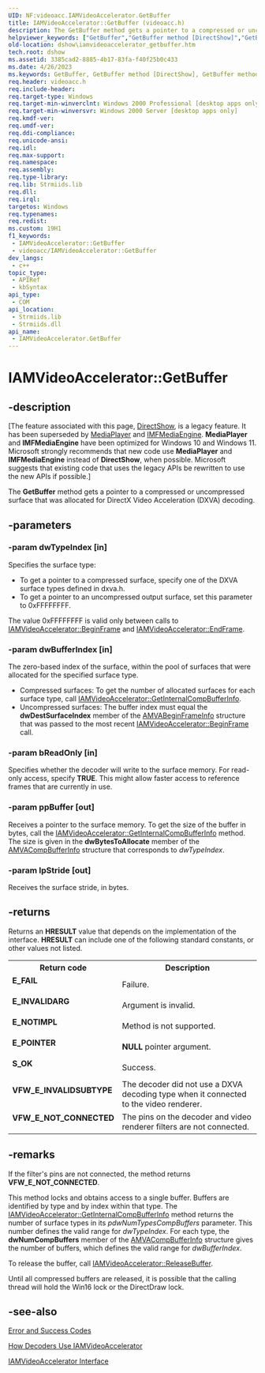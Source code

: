 ```yaml
---
UID: NF:videoacc.IAMVideoAccelerator.GetBuffer
title: IAMVideoAccelerator::GetBuffer (videoacc.h)
description: The GetBuffer method gets a pointer to a compressed or uncompressed surface that was allocated for DirectX Video Acceleration (DXVA) decoding.
helpviewer_keywords: ["GetBuffer","GetBuffer method [DirectShow]","GetBuffer method [DirectShow]","IAMVideoAccelerator interface","IAMVideoAccelerator interface [DirectShow]","GetBuffer method","IAMVideoAccelerator.GetBuffer","IAMVideoAccelerator::GetBuffer","IAMVideoAcceleratorGetBuffer","dshow.iamvideoaccelerator_getbuffer","videoacc/IAMVideoAccelerator::GetBuffer"]
old-location: dshow\iamvideoaccelerator_getbuffer.htm
tech.root: dshow
ms.assetid: 3385cad2-8885-4b17-83fa-f40f25b0c433
ms.date: 4/26/2023
ms.keywords: GetBuffer, GetBuffer method [DirectShow], GetBuffer method [DirectShow],IAMVideoAccelerator interface, IAMVideoAccelerator interface [DirectShow],GetBuffer method, IAMVideoAccelerator.GetBuffer, IAMVideoAccelerator::GetBuffer, IAMVideoAcceleratorGetBuffer, dshow.iamvideoaccelerator_getbuffer, videoacc/IAMVideoAccelerator::GetBuffer
req.header: videoacc.h
req.include-header: 
req.target-type: Windows
req.target-min-winverclnt: Windows 2000 Professional [desktop apps only]
req.target-min-winversvr: Windows 2000 Server [desktop apps only]
req.kmdf-ver: 
req.umdf-ver: 
req.ddi-compliance: 
req.unicode-ansi: 
req.idl: 
req.max-support: 
req.namespace: 
req.assembly: 
req.type-library: 
req.lib: Strmiids.lib
req.dll: 
req.irql: 
targetos: Windows
req.typenames: 
req.redist: 
ms.custom: 19H1
f1_keywords:
 - IAMVideoAccelerator::GetBuffer
 - videoacc/IAMVideoAccelerator::GetBuffer
dev_langs:
 - c++
topic_type:
 - APIRef
 - kbSyntax
api_type:
 - COM
api_location:
 - Strmiids.lib
 - Strmiids.dll
api_name:
 - IAMVideoAccelerator.GetBuffer
---
```


# IAMVideoAccelerator::GetBuffer


## -description

\[The feature associated with this page, [DirectShow](/windows/win32/directshow/directshow), is a legacy feature. It has been superseded by [MediaPlayer](/uwp/api/Windows.Media.Playback.MediaPlayer) and [IMFMediaEngine](/windows/win32/api/mfmediaengine/nn-mfmediaengine-imfmediaengine). **MediaPlayer** and **IMFMediaEngine** have been optimized for Windows 10 and Windows 11. Microsoft strongly recommends that new code use **MediaPlayer** and **IMFMediaEngine** instead of **DirectShow**, when possible. Microsoft suggests that existing code that uses the legacy APIs be rewritten to use the new APIs if possible.\]

The <b>GetBuffer</b> method gets a pointer to a compressed or uncompressed surface that was allocated for DirectX Video Acceleration (DXVA) decoding.

## -parameters

### -param dwTypeIndex [in]

Specifies the surface type:

<ul>
<li>To get a pointer to  a compressed surface, specify one of the DXVA surface types defined in dxva.h. </li>
<li>To get a pointer to an uncompressed output surface, set this parameter to 0xFFFFFFFF. </li>
</ul>
The value 0xFFFFFFFF is valid only between calls to <a href="/windows/desktop/api/videoacc/nf-videoacc-iamvideoaccelerator-beginframe">IAMVideoAccelerator::BeginFrame</a> and <a href="/windows/desktop/api/videoacc/nf-videoacc-iamvideoaccelerator-endframe">IAMVideoAccelerator::EndFrame</a>.

### -param dwBufferIndex [in]

The zero-based index of the surface, within the pool of surfaces that were allocated  for the specified surface type.

<ul>
<li>Compressed surfaces: To get the number of allocated surfaces for each surface type, call <a href="/windows/desktop/api/videoacc/nf-videoacc-iamvideoaccelerator-getinternalcompbufferinfo">IAMVideoAccelerator::GetInternalCompBufferInfo</a>.</li>
<li>Uncompressed surfaces: The buffer index must equal the <b>dwDestSurfaceIndex</b> member of the <a href="/previous-versions/windows/desktop/api/amva/ns-amva-amvabeginframeinfo">AMVABeginFrameInfo</a> structure that was passed to the most recent <a href="/windows/desktop/api/videoacc/nf-videoacc-iamvideoaccelerator-beginframe">IAMVideoAccelerator::BeginFrame</a> call.</li>
</ul>

### -param bReadOnly [in]

Specifies whether the decoder will write to the surface memory. For read-only access, specify <b>TRUE</b>. This might allow faster access to reference frames that are currently in use.

### -param ppBuffer [out]

Receives a pointer to the surface memory. To get the size of the buffer in bytes, call the <a href="/windows/desktop/api/videoacc/nf-videoacc-iamvideoaccelerator-getinternalcompbufferinfo">IAMVideoAccelerator::GetInternalCompBufferInfo</a> method. The size is given in the <b>dwBytesToAllocate</b> member of the <a href="/previous-versions/windows/desktop/api/amva/ns-amva-amvacompbufferinfo">AMVACompBufferInfo</a> structure that corresponds to <i>dwTypeIndex</i>.

### -param lpStride [out]

Receives the surface stride, in bytes.

## -returns

Returns an <b>HRESULT</b> value that depends on the implementation of the interface. <b>HRESULT</b> can include one of the following standard constants, or other values not listed.

<table>
<tr>
<th>Return code</th>
<th>Description</th>
</tr>
<tr>
<td width="40%">
<dl>
<dt><b>E_FAIL</b></dt>
</dl>
</td>
<td width="60%">
Failure.

</td>
</tr>
<tr>
<td width="40%">
<dl>
<dt><b>E_INVALIDARG</b></dt>
</dl>
</td>
<td width="60%">
Argument is invalid.

</td>
</tr>
<tr>
<td width="40%">
<dl>
<dt><b>E_NOTIMPL</b></dt>
</dl>
</td>
<td width="60%">
Method is not supported.

</td>
</tr>
<tr>
<td width="40%">
<dl>
<dt><b>E_POINTER</b></dt>
</dl>
</td>
<td width="60%">
<b>NULL</b> pointer argument.

</td>
</tr>
<tr>
<td width="40%">
<dl>
<dt><b>S_OK</b></dt>
</dl>
</td>
<td width="60%">
Success.

</td>
</tr>
<tr>
<td width="40%">
<dl>
<dt><b>VFW_E_INVALIDSUBTYPE</b></dt>
</dl>
</td>
<td width="60%">
The decoder did not use a DXVA decoding type when it connected to the video renderer.

</td>
</tr>
<tr>
<td width="40%">
<dl>
<dt><b>VFW_E_NOT_CONNECTED</b></dt>
</dl>
</td>
<td width="60%">
The pins on the decoder and video renderer filters are not connected.

</td>
</tr>
</table>

## -remarks

If the filter's pins are not connected, the method returns <b>VFW_E_NOT_CONNECTED</b>.

This method locks and obtains access to a single buffer. Buffers are identified by type and by index within that type. The <a href="/windows/desktop/api/videoacc/nf-videoacc-iamvideoaccelerator-getinternalcompbufferinfo">IAMVideoAccelerator::GetInternalCompBufferInfo</a> method returns the number of surface types in its <i>pdwNumTypesCompBuffers</i> parameter. This number defines the valid range for <i>dwTypeIndex</i>. For each type, the <b>dwNumCompBuffers</b> member of the <a href="/previous-versions/windows/desktop/api/amva/ns-amva-amvacompbufferinfo">AMVACompBufferInfo</a> structure gives the number of buffers, which defines the valid range for <i>dwBufferIndex</i>. 
      

To release the buffer, call <a href="/windows/desktop/api/videoacc/nf-videoacc-iamvideoaccelerator-releasebuffer">IAMVideoAccelerator::ReleaseBuffer</a>.

Until all compressed buffers are released, it is possible that the calling thread will hold the Win16 lock or the DirectDraw lock.

## -see-also

<a href="/windows/desktop/DirectShow/error-and-success-codes">Error and Success Codes</a>



<a href="/windows/desktop/DirectShow/how-decoders-use-iamvideoaccelerator">How Decoders Use IAMVideoAccelerator</a>



<a href="/windows/desktop/api/videoacc/nn-videoacc-iamvideoaccelerator">IAMVideoAccelerator Interface</a>